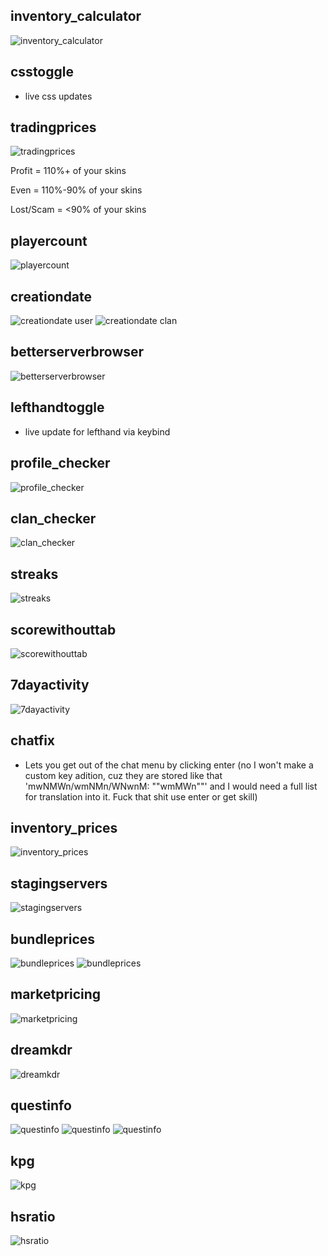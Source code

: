 ## inventory_calculator
![inventory_calculator](https://user-images.githubusercontent.com/125906244/222392475-9117630a-8ca6-4781-b220-a4905fd40ece.png)
## csstoggle
- live css updates
## tradingprices
![tradingprices](https://user-images.githubusercontent.com/125906244/222392516-5dd96e23-d674-439d-af0c-4d42f2f2d10f.png)


Profit = 110%+ of your skins

Even = 110%-90% of your skins

Lost/Scam = <90% of your skins
## playercount
![playercount](https://user-images.githubusercontent.com/125906244/222392551-f17f433c-449b-46b2-9e95-ba556337a79a.png)
## creationdate
![creationdate user](https://user-images.githubusercontent.com/125906244/222392599-9ab624d3-13ae-4981-9981-becb59152089.png)
![creationdate clan](https://user-images.githubusercontent.com/125906244/222392622-1d32ee52-4b7d-484c-8dc9-00b6df6153f9.png)
## betterserverbrowser
![betterserverbrowser](https://user-images.githubusercontent.com/125906244/222392682-731b2782-8e77-4989-b767-5973cb4565c9.png)
## lefthandtoggle
- live update for lefthand via keybind
## profile_checker
![profile_checker](https://user-images.githubusercontent.com/125906244/222392739-c49e5071-f9b1-43b9-9502-b6009c05fd29.png)
## clan_checker
![clan_checker](https://user-images.githubusercontent.com/125906244/222392762-2e54033d-e003-48ba-a926-76fd58e9d283.png)
## streaks
![streaks](https://user-images.githubusercontent.com/125906244/222392877-d0b58271-a3ba-4c89-8c44-52395cb8534b.png)
## scorewithouttab
![scorewithouttab](https://user-images.githubusercontent.com/125906244/222392899-d5ceec9a-4db4-4f35-a484-3ef9e6fcdd5d.png)
## 7dayactivity
![7dayactivity](https://user-images.githubusercontent.com/125906244/222392918-23ad1307-c171-43e5-8735-475f181c6c04.png)
## chatfix
- Lets you get out of the chat menu by clicking enter (no I won't make a custom key adition, cuz they are stored like that 'mwNMWn/wmNMn/WNwnM: ""wmMWn""' and I would need a full list for translation into it. Fuck that shit use enter or get skill)
## inventory_prices
![inventory_prices](https://user-images.githubusercontent.com/125906244/222392994-e70604f0-c0be-4bbd-9f7d-1618a91e35f0.png)
## stagingservers
![stagingservers](https://user-images.githubusercontent.com/125906244/222393043-59a5f138-11c6-4673-8ff3-988fa9eeef4e.png)
## bundleprices
![bundleprices](https://cdn.discordapp.com/attachments/619378452600193024/1080496827150905344/image.png)
![bundleprices](https://user-images.githubusercontent.com/125906244/222393093-e1245d95-9006-4178-bc3e-74d6177a9c89.png)
## marketpricing
![marketpricing](https://user-images.githubusercontent.com/125906244/222219715-ba0c2bc2-0220-4881-87b9-3e4c21ddfdcc.png)
## dreamkdr
![dreamkdr](https://user-images.githubusercontent.com/125906244/222250474-6bc13a7b-dce2-4c75-842b-f11cd7fe4d0d.png)
## questinfo
![questinfo](https://user-images.githubusercontent.com/125906244/222348891-e5563fd7-783a-4096-af25-e2750916c33a.png)
![questinfo](https://user-images.githubusercontent.com/125906244/222348910-fcdf6085-4162-4379-9d51-8a9a5cf434bf.png)
![questinfo](https://user-images.githubusercontent.com/125906244/222348926-45ccb268-b4a2-429b-a48a-5fade690ca0d.png)
## kpg
![kpg](https://user-images.githubusercontent.com/125906244/222392372-0bea7214-7525-41c4-b50d-c3dbc5e3e1ab.png)
## hsratio
![hsratio](https://user-images.githubusercontent.com/125906244/222424470-590d65cc-2f64-47cf-8a54-70244ae24cfb.png)
